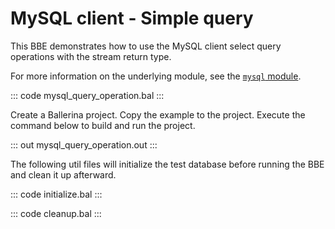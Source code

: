 # MySQL client - Simple query

This BBE demonstrates how to use the MySQL client select query operations with the stream return type. 

For more information on the underlying module, see the [`mysql` module](https://lib.ballerina.io/ballerinax/mysql/latest/).

::: code mysql_query_operation.bal :::

Create a Ballerina project. Copy the example to the project. Execute the command below to build and run the project.

::: out mysql_query_operation.out :::

The following util files will initialize the test database before running the BBE and clean it up afterward.

::: code initialize.bal :::

::: code cleanup.bal :::
